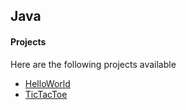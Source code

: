 ## Java

#### Projects

Here are the following projects available

- [HelloWorld](HelloWorld/HelloWorld.java)
- [TicTacToe](TicTacToe/TicTacToe.java)